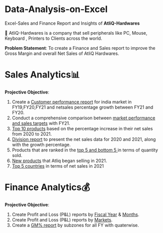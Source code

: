 # Data-Analysis-on-Excel
Excel-Sales and Finance Report and Insights of **AtliQ-Hardwares**

🔹 AtliQ-Hardwares is a company that sell peripherals like PC, Mouse, Keyboard , Printers to Clients across the world.

**Problem Statement**: To create a Finance and Sales report to improve the Gross Margin and overall Net Sales of AtliQ Hardwares.

# Sales Analytics📊
**Projective Objective**:
1) Create a [Customer performance report](https://github.com/clavitvenky/Data-Analysis-on-Excel/blob/9ef7a43bd14ff156193f80e539b1976faf1cbd6c/customer%20perfomance%20report.pdf) for india market in FY19,FY20,FY21 and netsales percentage growth between FY21 and FY20.
2) Conduct a comprehensive comparison between [market performance and sales targets](https://github.com/clavitvenky/Data-Analysis-on-Excel/blob/65d966612349aef9e070e8ea5fd572bd9753e216/market%20performance%20with%20target%20sales.pdf) with FY21.
3) [Top 10 products](https://github.com/clavitvenky/Data-Analysis-on-Excel/blob/81e76da381365d07119957511bc5bd2f9d0442c1/Top10%20products.pdf) based on the percentage increase in their net sales from 2020 to 2021.
4) [Division report](https://github.com/clavitvenky/Data-Analysis-on-Excel/blob/f6cf80d4691243a83a9922a93b523223cdc1c043/Division%20report.pdf) to present the net sales data for 2020 and 2021, along with the growth percentage.
5) Products that are ranked in the [top 5 and bottom 5 ](https://github.com/clavitvenky/Data-Analysis-on-Excel/blob/576c197748016b26d61d8c8245b8276ec17755da/Top%205%20and%20bottom%205%20products%20by%20qty.pdf)in terms of quantity sold.
6) [New products](https://github.com/clavitvenky/Data-Analysis-on-Excel/blob/19c212f35058c0da27739be2fc669168c8ced1ed/New%20products%20in%202021.pdf) that Atliq began selling in 2021.
7) [Top 5 countries](https://github.com/clavitvenky/Data-Analysis-on-Excel/blob/15ce126caf8a1d749c4c0d578f275a5849dc4df5/Top%205%20contries%20in%202021.pdf) in terms of net sales in 2021

# Finance Analytics💰
**Projective Objective**:
1. Create Profit and Loss (P&L) reports by [Fiscal Year](https://github.com/clavitvenky/Data-Analysis-on-Excel/blob/6eee6c09a8234d669b3cf5245b880de4533d7f9b/P%26L%20by%20FY.pdf) & [Months](https://github.com/clavitvenky/Data-Analysis-on-Excel/blob/6eee6c09a8234d669b3cf5245b880de4533d7f9b/P%26L%20by%20months.pdf
).
2. Create Profit and Loss (P&L) reports by [Markets](https://github.com/clavitvenky/Data-Analysis-on-Excel/blob/6eee6c09a8234d669b3cf5245b880de4533d7f9b/P%26L%20by%20markets%20for%20FY21.pdf).
3. Create a [GM% report](
https://github.com/clavitvenky/Data-Analysis-on-Excel/blob/6eee6c09a8234d669b3cf5245b880de4533d7f9b/GM%25%20by%20quaters%20for%20subzones.pdf) by subzones for all FY with quaterwise.
